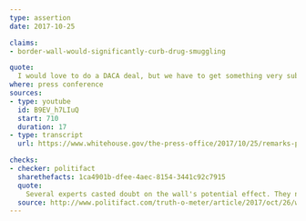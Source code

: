 ```yaml
---
type: assertion
date: 2017-10-25

claims:
- border-wall-would-significantly-curb-drug-smuggling

quote:
  I would love to do a DACA deal, but we have to get something very substantial for it, including the wall, including security, including a strong border. We have to be able to stop drugs from pouring into our nation.
where: press conference
sources:
- type: youtube
  id: B9EV_h7LIuQ
  start: 710
  duration: 17
- type: transcript
  url: https://www.whitehouse.gov/the-press-office/2017/10/25/remarks-president-trump-marine-one-departure

checks:
- checker: politifact
  sharethefacts: 1ca4901b-dfee-4aec-8154-3441c92c7915
  quote:
    Several experts casted doubt on the wall's potential effect. They noted that much of the illegal drugs coming into the United States arrive through legal ports of entry and that smugglers also use other tools that a wall wouldn't stop (even catapults). Illicit drugs also flow from the northern border and through the mail from China.
  source: http://www.politifact.com/truth-o-meter/article/2017/oct/26/will-border-wall-stop-drugs-coming-united-states/
---
```

